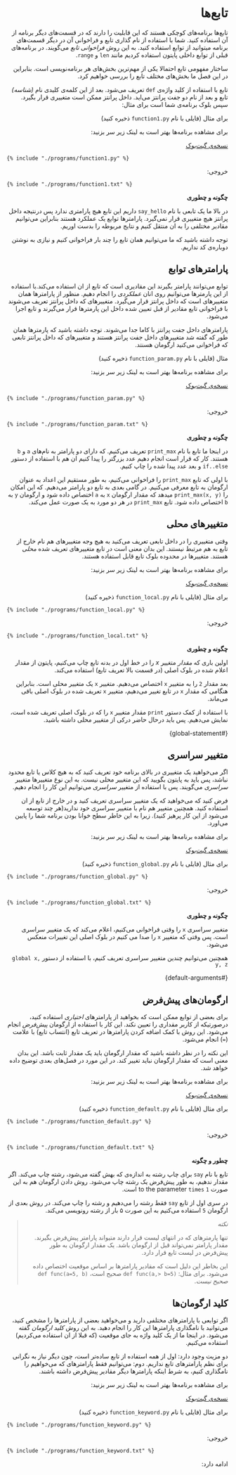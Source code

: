 <div dir=rtl>

# تابع‌ها

تابع‌ها برنامه‌‌های کوچکی هستند که این قابلیت را دارند که در قسمت‌های دیگر برنامه از آن استفاده کنید. شما با استفاده از نام گذاری تابع و فراخوانی آن در دیگر قسمت‌های برنامه میتوانید از توابع استفاده کنید. به این روش *فراخوانی تابع* می‌گویند. در برنامه‌های قبلی از توابع داخلی پایتون استفاده کردیم مانند `len` و `range`.


ساختار مفهومی تابع احتمالا یکی از مهم‌ترین بخش‌های هر برنامه‌نویسی است. بنابراین در این فصل ما بخش‌های مختلف تابع را بررسی خواهیم کرد.

تابع با استفاده از کلید واژه‌ی `def` تعریف می‌شود. بعد از این کلمه‌ی کلیدی نام *(شناسه)* تابع و بعد از نام دو جفت پرانتز می‌اید. داخل پرانتز ممکن است متغییری قرار بگیرد. سپس بلوک برنامه‌ی شما است برای مثال:

برای مثال (فایلی با نام  `function1.py` ذخیره کنید)



برای مشاهده برنامه‌ها بهتر است به  لینک زیر سر بزنید:

 [نسخه‌ی گیت‌بوک](https://elyas.gitbooks.io/a-byte-of-python-parsi/content/functions.html)



<div dir=ltr>


<pre><code class="lang-python">{% include "./programs/function1.py" %}</code></pre>

<div dir=rtl>

خروجی:

<div dir=ltr>

<pre><code>{% include "./programs/function1.txt" %}</code></pre>

<div dir=rtl>



<div dir=rtl>

**چگونه و چطوری**

در بالا ما یک تابعی با نام `say_hello` داریم این تابع هیچ پارامتری ندارد پس درنتیجه داخل پرانتز هیچ متغییری قرار نمی‌گیرد. پارامتر‌ها توابع یک عملکرد هستند بنابراین می‌توانیم مقادیر مختلفی را به ان منتقل کنیم و نتایج مربوطه را بدست اوریم.

توجه داشته باشید که ما می‌توانیم همان تابع را چند بار فراخوانی کنیم و نیازی به نوشتن دوباره‌ی کد نداریم.

## پارامترهای توابع

توابع می‌توانند پارامتر بگیرند این مقادیری است که تابع از ان استفاده می‌کند.با استفاده از این پارمترها می‌توانیم روی انان *عملکردی* را انجام دهیم. منظور از پارامترها همان متغییرهای است که داخل پرانتز قرار می‌گیرد. متغییرهای که داخل پرانتز تعریف می‌شوند با فراخوانی تابع مقادیر از قبل تعیین شده داخل این پارمترها قرار می‌گیرند و تابع اجرا می‌شود.

پارامترهای داخل جفت پرانتز با کاما جدا می‌شوند. توجه داشته باشید که پارمترها همان طور که گفته شد متغییرهای داخل جفت پرانتز هستند و متغییرهای که داخل پرانتز تابعی که فراخوانی می‌کنید ارگومان هسنتد.

مثال (فایلی با نام  `function_param.py` ذخیره کنید)



برای مشاهده برنامه‌ها بهتر است به  لینک زیر سر بزنید:

 [نسخه‌ی گیت‌بوک](https://elyas.gitbooks.io/a-byte-of-python-parsi/content/functions.html)



<div dir=ltr>

<pre><code class="lang-python">{% include "./programs/function_param.py" %}</code></pre>

<div dir=rtl>


خروجی:

<div dir=ltr>

<pre><code>{% include "./programs/function_param.txt" %}</code></pre>


<div dir=rtl>




<div dir=rtl>

**چگونه و چطوری**

در اینجا ما تابع با نام `print_max` تعریف می‌کنیم. که دارای دو پارامتر به نام‌های `a` و `b` هستند. کار که قرار است انجام دهیم عدد بزرگتر را پیدا کنیم ان هم با استفاده از دستور `if..else` و بعد عدد پیدا شده را چاپ کنیم.

با اولی که تابع `print_max` را فراخوانی می‌کنیم، به طور مستقیم این اعداد به عنوان ارگومان به تابع معرفی می‌کنیم.
در گامی بعدی به تابع دو پارامتر می‌دهیم. که این امکان را `(print_max(x, y` میدهد که مقدار ارگومان `x` به `a` اختصاص داده شود و ارگومان `y` به `b` اختصاص داده شود. تابع `print_max` در هر دو مورد به یک صورت عمل می‌کند.

## متغییرهای محلی

وقتی متغییری را در داخل تابعی تعریف می‌کنید به هیچ وجه متغییرهای هم نام خارج از تابع به هم مرتبط نیستند. این بدان معنی است در تابع متغییرهای تعریف شده *محلی* هستند. متغییرها در محدوده بلوک تابع قابل استفاده هستند.



برای مشاهده برنامه‌ها بهتر است به  لینک زیر سر بزنید:

 [نسخه‌ی گیت‌بوک](https://elyas.gitbooks.io/a-byte-of-python-parsi/content/functions.html)



برای مثال (فایلی با نام `function_local.py` ذخیره کنید)

<div dir=ltr>

<pre><code class="lang-python">{% include "./programs/function_local.py" %}</code></pre>

<div dir=rtl>

خروجی:

<div dir=ltr>

<pre><code>{% include "./programs/function_local.txt" %}</code></pre>

<div dir=rtl>
 
 
 
 <div dir=rtl>

**چگونه و چطوری**

اولین باری که *مقدار* متغییر *x* را در خط اول در بدنه تابع چاپ می‌کنیم، پایتون از مقدار اعلام شده در بلوک اصلی (در قسمت بالا تعریف تابع) استفاده می‌کند.

بعد مقدار `2` را به متغییر  `x` اختصاص می‌دهیم. متغییر `x` یک متغییر محلی است. بنابراین هنگامی که مقدار `x` در تابع تغییر می‌دهیم، متغییر `x` تعریف شده در بلوک اصلی باقی می‌ماند.

با استفاده از کمک دستور `print` مقدار متغییر `x` را که در بلوک اصلی تعریف شده است، نمایش می‌دهیم. پس باید درحال حاضر درکی از متغییر محلی داشته باشید.


 {#global-statement}
## متغییر سراسری


اگر می‌خواهید یک متغییری در بالای برنامه خود تعریف کنید که به هیچ کلاس یا تابع محدود نباشد، پس باید به پایتون بگویید که این متغییر محلی نیست. به این نوع متغییرها متغییر *سراسری* می‌گویند. پس با استفاده از متغییر *سراسری* می‌توانیم این کار را انجام دهیم.

فرض کنید که می‌خواهید که یک متغییر سراسری تعریف کنید و در خارج از تابع از ان استفاده کنید. همچنین متغییر هم نام با متغییر سراسری خود ندارید(هر چند توسعه می‌شود از این کار پرهیز کنید). زیرا به این خاطر سطح خوانا بودن برنامه شما را پایین می‌اورد.



برای مشاهده برنامه‌ها بهتر است به  لینک زیر سر بزنید:

 [نسخه‌ی گیت‌بوک](https://elyas.gitbooks.io/a-byte-of-python-parsi/content/functions.html)


برای مثال (فایلی با نام  `function_global.py` ذخیره کنید)


<div dir=ltr>

<pre><code class="lang-python">{% include "./programs/function_global.py" %}</code></pre>

<div dir=rtl>

خروجی:

<div dir=ltr>

<pre><code>{% include "./programs/function_global.txt" %}</code></pre>

<div dir=rtl>



<div dir=rtl>

**چگونه و چطوری**

متغییر سراسری `x` را وقتی فراخوانی می‌کنیم، اعلام می‌کند که یک متغییر سراسری است. پس وقتی که متغییر `x` را صدا می کنیم در بلوک اصلی این تغییرات منعکس می‌شود.

همچنین می‌توانیم چندین متغییر سراسری تعریف کنیم، با استفاده از دستور  `global x, y, z`

{#default-arguments}

## ارگومان‌های پیش‌فرض

برای بعضی از توابع ممکن است که بخواهید از پارامترهای *اختیاری* استفاده کنید، درصورتیکه از کاربر مقداری را تعیین نکند. این کار با استفاده از ارگومان *پیش‌فرض* انجام می‌شود. این روش با کمک اضافه کردن پارامترها در تعریف تابع (انتساب تابع) با علامت (`=`) انجام می‌شود.

این نکته را در نظر داشته باشید که مقدار ارگومان باید یک مقدار ثابت باشد. این بدان معنی است که مقدار ارگومان نباید تغییر کند. در این مورد در فصل‌های بعدی توضیح داده خواهد شد.


برای مشاهده برنامه‌ها بهتر است به  لینک زیر سر بزنید:

 [نسخه‌ی گیت‌بوک](https://elyas.gitbooks.io/a-byte-of-python-parsi/content/functions.html)



برای مثال (فایلی با نام `function_default.py` ذخیره کنید)

<div dir=ltr>

<pre><code class="lang-python">{% include "./programs/function_default.py" %}</code></pre>

<div dir=rtl>

خروجی:

<div dir=ltr>

<pre><code>{% include "./programs/function_default.txt" %}</code></pre>


<div dir=rtl>



**چطور و چگونه**

تابع با نام `say` برای چاپ رشته به اندازه‌ی که بهش گفته می‌شود، رشته چاپ می‌کند. اگر مقدار ندهیم، به طور پیش‌فرض یک رشته چاپ می‌شود. روش دادن ارگومان هم به این صورت `1` to the parameter `times` است.

در سری اول از تابع `say` فقط رشته را می‌دهیم و رشته را چاپ می‌کند. در روش بعدی از ارگومان `5` استفاده می‌کنیم به این صورت ۵ بار از رشته رونویسی می‌کند.

> *نکته*
>
> تنها پارمترهای که در انتهای لیست قرار دارند متیواند پارامتر پیش‌فرض بگیرند.
>مقدار پارامتر نمی‌تواند قبل از ارگومان باشد.
> یک مقدار ارگومان به طور پیش‌فرض در لیست تابع قرار دارد.
>
> این بخاطر این دلیل است که مقادیر پارامترها بر اساس موقعیت اختصاص داده می‌شود.
> برای مثال: `def func(a,> b=5)` صحیح است،  `def func(a=5, b)` *صحیح نیست*. 

## کلید ارگومان‌ها

اگر توابعی با پارامترهای مختلفی دارید و می‌خواهید بعضی از پارامترها را مشخص کنید، می‌توانید با نامگذاری پارامترها این کار را انجام دهید. به این روش *کلید ارگومان* گفته می‌شود. در اینجا ما از یک کلید واژه به جای موقعیت (که قبلا از ان استفاده می‌کردیم) استفاده می‌کنیم.

دو مزیت وجود دارد: اول از همه استفاده از تابع ساده‌تر است، چون دیگر نیاز به نگرانی برای نظم پارامترهای تابع نداریم. دوم: می‌توانیم فقط پارامترهای که می‌خواهیم را نامگذاری کنیم، به شرط اینکه پارامترها دیگر مقادیر پیش‌فرض داشته باشند.



برای مشاهده برنامه‌ها بهتر است به  لینک زیر سر بزنید:

 [نسخه‌ی گیت‌بوک](https://elyas.gitbooks.io/a-byte-of-python-parsi/content/functions.html)


برای مثال (فایلی با نام `function_keyword.py` ذخیره کنید)

<div dir=ltr>

<pre><code class="lang-python">{% include "./programs/function_keyword.py" %}</code></pre>

<div dir=rtl>

خروجی:

<div dir=ltr>

<pre><code>{% include "./programs/function_keyword.txt" %}</code></pre>


<div dir=rtl>

ادامه دارد:
